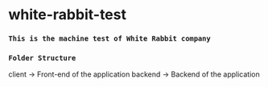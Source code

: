 # white-rabbit-test
### `This is the machine test of White Rabbit company`

### `Folder Structure`

client -> Front-end of the application
backend -> Backend of the application
